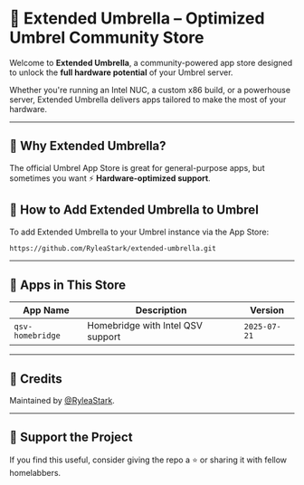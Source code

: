 # 🌂 Extended Umbrella – Optimized Umbrel Community Store

Welcome to **Extended Umbrella**, a community-powered app store designed to unlock the **full hardware potential** of your Umbrel server.

Whether you're running an Intel NUC, a custom x86 build, or a powerhouse server, Extended Umbrella delivers apps tailored to make the most of your hardware.

---

## 🚀 Why Extended Umbrella?

The official Umbrel App Store is great for general-purpose apps, but sometimes you want ⚡ **Hardware-optimized support**.

## 🧱 How to Add Extended Umbrella to Umbrel

To add Extended Umbrella to your Umbrel instance via the App Store:

```bash
https://github.com/RyleaStark/extended-umbrella.git
```

---

## 🧩 Apps in This Store

| App Name         | Description                         | Version      |
|------------------|-------------------------------------| ------------ |
| `qsv-homebridge` | Homebridge with Intel QSV support   | `2025-07-21` |

---

## 🙌 Credits

Maintained by [@RyleaStark](https://github.com/RyleaStark).  

---

## 🖤 Support the Project

If you find this useful, consider giving the repo a ⭐ or sharing it with fellow homelabbers.
